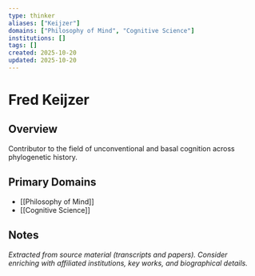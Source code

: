 ```yaml
---
type: thinker
aliases: ["Keijzer"]
domains: ["Philosophy of Mind", "Cognitive Science"]
institutions: []
tags: []
created: 2025-10-20
updated: 2025-10-20
---
```


# Fred Keijzer

## Overview

Contributor to the field of unconventional and basal cognition across phylogenetic history.

## Primary Domains

- [[Philosophy of Mind]]
- [[Cognitive Science]]

## Notes

*Extracted from source material (transcripts and papers). Consider enriching with affiliated institutions, key works, and biographical details.*
